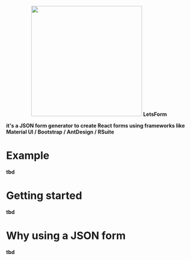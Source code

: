 <p align="center">
  <img width="300" src="https://raw.githubusercontent.com/guidone/lets-form/main/scripts/assets/logo-ext%403x.png">
  <b>LetsForm</p> it's a JSON form generator to create React forms using frameworks like Material UI / Bootstrap / AntDesign / RSuite
</p>

# Example
tbd

# Getting started
tbd

# Why using a JSON form
tbd
